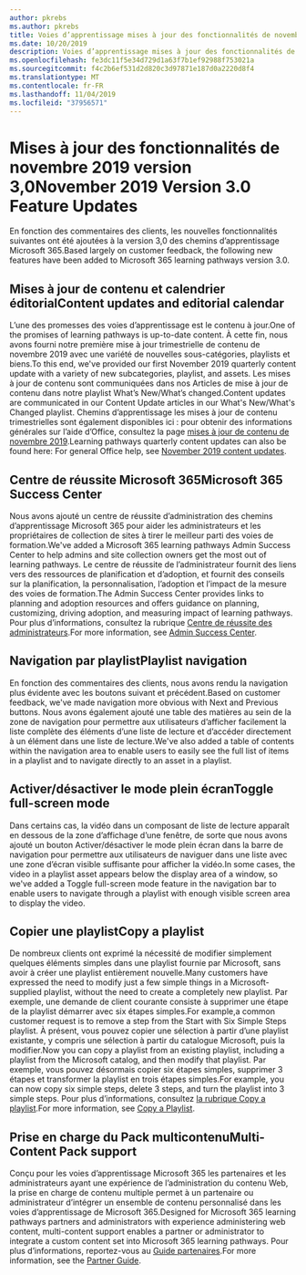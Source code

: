 ```yaml
---
author: pkrebs
ms.author: pkrebs
title: Voies d’apprentissage mises à jour des fonctionnalités de novembre 2019
ms.date: 10/20/2019
description: Voies d’apprentissage mises à jour des fonctionnalités de novembre 2019
ms.openlocfilehash: fe3dc11f5e34d729d1a63f7b1ef92988f753021a
ms.sourcegitcommit: f4c2b6ef531d2d820c3d97871e187d0a2220d8f4
ms.translationtype: MT
ms.contentlocale: fr-FR
ms.lasthandoff: 11/04/2019
ms.locfileid: "37956571"
---
```

# <a name="november-2019-version-30-feature-updates"></a><span data-ttu-id="31b92-103">Mises à jour des fonctionnalités de novembre 2019 version 3,0</span><span class="sxs-lookup"><span data-stu-id="31b92-103">November 2019 Version 3.0 Feature Updates</span></span>
<span data-ttu-id="31b92-104">En fonction des commentaires des clients, les nouvelles fonctionnalités suivantes ont été ajoutées à la version 3,0 des chemins d’apprentissage Microsoft 365.</span><span class="sxs-lookup"><span data-stu-id="31b92-104">Based largely on customer feedback, the following new features have been added to Microsoft 365 learning pathways version 3.0.</span></span>

## <a name="content-updates-and-editorial-calendar"></a><span data-ttu-id="31b92-105">Mises à jour de contenu et calendrier éditorial</span><span class="sxs-lookup"><span data-stu-id="31b92-105">Content updates and editorial calendar</span></span>
<span data-ttu-id="31b92-106">L’une des promesses des voies d’apprentissage est le contenu à jour.</span><span class="sxs-lookup"><span data-stu-id="31b92-106">One of the promises of learning pathways is up-to-date content.</span></span> <span data-ttu-id="31b92-107">À cette fin, nous avons fourni notre première mise à jour trimestrielle de contenu de novembre 2019 avec une variété de nouvelles sous-catégories, playlists et biens.</span><span class="sxs-lookup"><span data-stu-id="31b92-107">To this end, we've provided our first November 2019 quarterly content update with a variety of new subcategories, playlist, and assets.</span></span> <span data-ttu-id="31b92-108">Les mises à jour de contenu sont communiquées dans nos Articles de mise à jour de contenu dans notre playlist What’s New/What’s changed.</span><span class="sxs-lookup"><span data-stu-id="31b92-108">Content updates are communicated in our Content Update articles in our What's New/What's Changed playlist.</span></span> <span data-ttu-id="31b92-109">Chemins d’apprentissage les mises à jour de contenu trimestrielles sont également disponibles ici : pour obtenir des informations générales sur l’aide d’Office, consultez la page [mises à jour de contenu de novembre 2019](custom_contentupdates.md).</span><span class="sxs-lookup"><span data-stu-id="31b92-109">Learning pathways quarterly content updates can also be found here: For general Office help, see [November 2019 content updates](custom_contentupdates.md).</span></span>

## <a name="microsoft-365-success-center"></a><span data-ttu-id="31b92-110">Centre de réussite Microsoft 365</span><span class="sxs-lookup"><span data-stu-id="31b92-110">Microsoft 365 Success Center</span></span>
<span data-ttu-id="31b92-111">Nous avons ajouté un centre de réussite d’administration des chemins d’apprentissage Microsoft 365 pour aider les administrateurs et les propriétaires de collection de sites à tirer le meilleur parti des voies de formation.</span><span class="sxs-lookup"><span data-stu-id="31b92-111">We've added a Microsoft 365 learning pathways Admin Success Center to help admins and site collection owners get the most out of learning pathways.</span></span> <span data-ttu-id="31b92-112">Le centre de réussite de l’administrateur fournit des liens vers des ressources de planification et d’adoption, et fournit des conseils sur la planification, la personnalisation, l’adoption et l’impact de la mesure des voies de formation.</span><span class="sxs-lookup"><span data-stu-id="31b92-112">The Admin Success Center provides links to planning and adoption resources and offers guidance on planning, customizing, driving adoption, and measuring impact of learning pathways.</span></span> <span data-ttu-id="31b92-113">Pour plus d’informations, consultez la rubrique [Centre de réussite des administrateurs](custom_successcenter.md).</span><span class="sxs-lookup"><span data-stu-id="31b92-113">For more information, see [Admin Success Center](custom_successcenter.md).</span></span>

## <a name="playlist-navigation"></a><span data-ttu-id="31b92-114">Navigation par playlist</span><span class="sxs-lookup"><span data-stu-id="31b92-114">Playlist navigation</span></span>
<span data-ttu-id="31b92-115">En fonction des commentaires des clients, nous avons rendu la navigation plus évidente avec les boutons suivant et précédent.</span><span class="sxs-lookup"><span data-stu-id="31b92-115">Based on customer feedback, we've made navigation more obvious with Next and Previous buttons.</span></span> <span data-ttu-id="31b92-116">Nous avons également ajouté une table des matières au sein de la zone de navigation pour permettre aux utilisateurs d’afficher facilement la liste complète des éléments d’une liste de lecture et d’accéder directement à un élément dans une liste de lecture.</span><span class="sxs-lookup"><span data-stu-id="31b92-116">We've also added a table of contents within the navigation area to enable users to easily see the full list of items in a playlist and to navigate directly to an asset in a playlist.</span></span>

## <a name="toggle-full-screen-mode"></a><span data-ttu-id="31b92-117">Activer/désactiver le mode plein écran</span><span class="sxs-lookup"><span data-stu-id="31b92-117">Toggle full-screen mode</span></span>
<span data-ttu-id="31b92-118">Dans certains cas, la vidéo dans un composant de liste de lecture apparaît en dessous de la zone d’affichage d’une fenêtre, de sorte que nous avons ajouté un bouton Activer/désactiver le mode plein écran dans la barre de navigation pour permettre aux utilisateurs de naviguer dans une liste avec une zone d’écran visible suffisante pour afficher la vidéo.</span><span class="sxs-lookup"><span data-stu-id="31b92-118">In some cases, the video in a playlist asset appears below the display area of a window, so we've added a Toggle full-screen mode feature in the navigation bar to enable users to navigate through a playlist with enough visible screen area to display the video.</span></span>

## <a name="copy-a-playlist"></a><span data-ttu-id="31b92-119">Copier une playlist</span><span class="sxs-lookup"><span data-stu-id="31b92-119">Copy a playlist</span></span>
<span data-ttu-id="31b92-120">De nombreux clients ont exprimé la nécessité de modifier simplement quelques éléments simples dans une playlist fournie par Microsoft, sans avoir à créer une playlist entièrement nouvelle.</span><span class="sxs-lookup"><span data-stu-id="31b92-120">Many customers have expressed the need to modify just a few simple things in a Microsoft-supplied playlist, without the need to create a completely new playlist.</span></span> <span data-ttu-id="31b92-121">Par exemple, une demande de client courante consiste à supprimer une étape de la playlist démarrer avec six étapes simples.</span><span class="sxs-lookup"><span data-stu-id="31b92-121">For example,a common customer request is to remove a step from the Start with Six Simple Steps playlist.</span></span> <span data-ttu-id="31b92-122">À présent, vous pouvez copier une sélection à partir d’une playlist existante, y compris une sélection à partir du catalogue Microsoft, puis la modifier.</span><span class="sxs-lookup"><span data-stu-id="31b92-122">Now you can copy a playlist from an existing playlist, including a playlist from the Microsoft catalog, and then modify that playlist.</span></span> <span data-ttu-id="31b92-123">Par exemple, vous pouvez désormais copier six étapes simples, supprimer 3 étapes et transformer la playlist en trois étapes simples.</span><span class="sxs-lookup"><span data-stu-id="31b92-123">For example, you can now copy six simple steps, delete 3 steps, and turn the playlist into 3 simple steps.</span></span> <span data-ttu-id="31b92-124">Pour plus d’informations, consultez [la rubrique Copy a playlist](custom_copyplaylist.md).</span><span class="sxs-lookup"><span data-stu-id="31b92-124">For more information, see [Copy a Playlist](custom_copyplaylist.md).</span></span>

## <a name="multi-content-pack-support"></a><span data-ttu-id="31b92-125">Prise en charge du Pack multicontenu</span><span class="sxs-lookup"><span data-stu-id="31b92-125">Multi-Content Pack support</span></span>
<span data-ttu-id="31b92-126">Conçu pour les voies d’apprentissage Microsoft 365 les partenaires et les administrateurs ayant une expérience de l’administration du contenu Web, la prise en charge de contenu multiple permet à un partenaire ou administrateur d’intégrer un ensemble de contenu personnalisé dans les voies d’apprentissage de Microsoft 365.</span><span class="sxs-lookup"><span data-stu-id="31b92-126">Designed for Microsoft 365 learning pathways partners and administrators with experience administering web content, multi-content support enables a partner or administrator to integrate a custom content set into Microsoft 365 learning pathways.</span></span> <span data-ttu-id="31b92-127">Pour plus d’informations, reportez-vous au [Guide partenaires](custom_partnerguide.md).</span><span class="sxs-lookup"><span data-stu-id="31b92-127">For more information, see the [Partner Guide](custom_partnerguide.md).</span></span>

